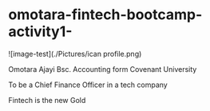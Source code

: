 # omotara-fintech-bootcamp-activity1-

![image-test](./Pictures/ican profile.png)

Omotara Ajayi Bsc. Accounting form Covenant University

To be a Chief Finance Officer in a tech company

Fintech is the new Gold
